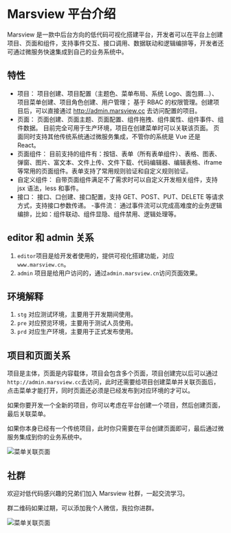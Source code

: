 # Marsview 平台介绍

Marsview 是一款中后台方向的低代码可视化搭建平台，开发者可以在平台上创建项目、页面和组件，支持事件交互、接口调用、数据联动和逻辑编排等，开发者还可通过微服务快速集成到自己的业务系统中。

## 特性

- 项目： 项目创建、项目配置（主题色、菜单布局、系统 Logo、面包屑...）、项目菜单创建、项目角色创建、用户管理； 基于 RBAC 的权限管理。创建项目后，可以直接通过 http://admin.marsview.cc 去访问配置的项目。
- 页面： 页面创建、页面主题、页面配置、组件拖拽、组件属性、组件事件、组件数据。 目前完全可用于生产环境，项目在创建菜单时可以关联该页面。 页面同时支持其他传统系统通过微服务集成，不管你的系统是 Vue 还是 React。
- 页面组件： 目前支持的组件有：按钮、表单（所有表单组件）、表格、图表、弹窗、图片、富文本、文件上传、文件下载、代码编辑器、编辑表格、iframe 等常用的页面组件。表单支持了常用规则验证和自定义规则验证。
- 自定义组件： 自带页面组件满足不了需求时可以自定义开发相关组件，支持 jsx 语法，less 和事件。
- 接口： 接口、口创建、接口配置，支持 GET、POST、PUT、DELETE 等请求方式，支持接口参数传递。 -事件流： 通过事件流可以完成高难度的业务逻辑编排，比如：组件联动、组件显隐、组件禁用、逻辑处理等。

## editor 和 admin 关系

1. `editor`项目是给开发者使用的，提供可视化搭建功能，对应`www.marsview.cn`。
2. `admin` 项目是给用户访问的，通过`admin.marsview.cn`访问页面效果。

## 环境解释

1. `stg` 对应测试环境，主要用于开发期间使用。
2. `pre` 对应预览环境，主要用于测试人员使用。
3. `prd` 对应生产环境，主要用于正式发布使用。

## 项目和页面关系

项目是主体，页面是内容载体，项目会包含多个页面，项目创建完以后可以通过`http://admin.marsview.cc`去访问，此时还需要给项目创建菜单并关联页面后，点击菜单才能打开，同时页面还必须是已经发布到对应环境的才可以。

如果你要开发一个全新的项目，你可以考虑在平台创建一个项目，然后创建页面，最后关联菜单。

如果你本身已经有一个传统项目，此时你只需要在平台创建页面即可，最后通过微服务集成到你的业务系统中。

![菜单关联页面](/home/page.png)

## 社群

欢迎对低代码感兴趣的兄弟们加入 Marsview 社群，一起交流学习。

群二维码如果过期，可以添加我个人微信，我拉你进群。

![菜单关联页面](/my_qrcode.jpg)
